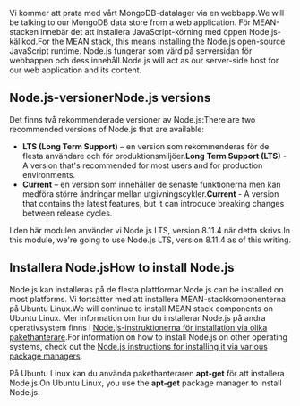 <span data-ttu-id="22b25-101">Vi kommer att prata med vårt MongoDB-datalager via en webbapp.</span><span class="sxs-lookup"><span data-stu-id="22b25-101">We will be talking to our MongoDB data store from a web application.</span></span> <span data-ttu-id="22b25-102">För MEAN-stacken innebär det att installera JavaScript-körning med öppen Node.js-källkod.</span><span class="sxs-lookup"><span data-stu-id="22b25-102">For the MEAN stack, this means installing the Node.js open-source JavaScript runtime.</span></span> <span data-ttu-id="22b25-103">Node.js fungerar som värd på serversidan för webbappen och dess innehåll.</span><span class="sxs-lookup"><span data-stu-id="22b25-103">Node.js will act as our server-side host for our web application and its content.</span></span>

## <a name="nodejs-versions"></a><span data-ttu-id="22b25-104">Node.js-versioner</span><span class="sxs-lookup"><span data-stu-id="22b25-104">Node.js versions</span></span>

<span data-ttu-id="22b25-105">Det finns två rekommenderade versioner av Node.js:</span><span class="sxs-lookup"><span data-stu-id="22b25-105">There are two recommended versions of Node.js that are available:</span></span>

- <span data-ttu-id="22b25-106">**LTS (Long Term Support)** – en version som rekommenderas för de flesta användare och för produktionsmiljöer.</span><span class="sxs-lookup"><span data-stu-id="22b25-106">**Long Term Support (LTS)** - A version that's recommended for most users and for production environments.</span></span>
- <span data-ttu-id="22b25-107">**Current** – en version som innehåller de senaste funktionerna men kan medföra större ändringar mellan utgivningscykler.</span><span class="sxs-lookup"><span data-stu-id="22b25-107">**Current** - A version that contains the latest features, but it can introduce breaking changes between release cycles.</span></span>

<span data-ttu-id="22b25-108">I den här modulen använder vi Node.js LTS, version 8.11.4 när detta skrivs.</span><span class="sxs-lookup"><span data-stu-id="22b25-108">In this module, we're going to use Node.js LTS, version 8.11.4 as of this writing.</span></span>

## <a name="how-to-install-nodejs"></a><span data-ttu-id="22b25-109">Installera Node.js</span><span class="sxs-lookup"><span data-stu-id="22b25-109">How to install Node.js</span></span>

<span data-ttu-id="22b25-110">Node.js kan installeras på de flesta plattformar.</span><span class="sxs-lookup"><span data-stu-id="22b25-110">Node.js can be installed on most platforms.</span></span> <span data-ttu-id="22b25-111">Vi fortsätter med att installera MEAN-stackkomponenterna på Ubuntu Linux.</span><span class="sxs-lookup"><span data-stu-id="22b25-111">We will continue to install MEAN stack components on Ubuntu Linux.</span></span> <span data-ttu-id="22b25-112">Mer information om hur du installerar Node.js på andra operativsystem finns i [Node.js-instruktionerna för installation via olika pakethanterare](https://nodejs.org/en/download/package-manager/).</span><span class="sxs-lookup"><span data-stu-id="22b25-112">For information on how to install Node.js on other operating systems, check out the [Node.js instructions for installing it via various package managers](https://nodejs.org/en/download/package-manager/).</span></span>

<span data-ttu-id="22b25-113">På Ubuntu Linux kan du använda pakethanteraren **apt-get** för att installera Node.js.</span><span class="sxs-lookup"><span data-stu-id="22b25-113">On Ubuntu Linux, you use the **apt-get** package manager to install Node.js.</span></span>